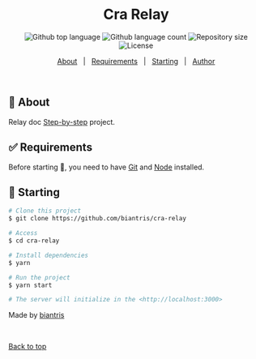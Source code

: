 <div align="center" id="top"> 

  &#xa0;

</div>

<h1 align="center">Cra Relay</h1>

<p align="center">
  <img alt="Github top language" src="https://img.shields.io/github/languages/top/biantris/cra-relay?color=56BEB8">

  <img alt="Github language count" src="https://img.shields.io/github/languages/count/biantris/cra-relay?color=56BEB8">

  <img alt="Repository size" src="https://img.shields.io/github/repo-size/biantris/cra-relay?color=56BEB8">

  <img alt="License" src="https://img.shields.io/github/license/biantris/cra-relay?color=56BEB8">

  <!-- <img alt="Github issues" src="https://img.shields.io/github/issues/{{YOUR_GITHUB_USERNAME}}/cra-relay?color=56BEB8" /> -->

  <!-- <img alt="Github forks" src="https://img.shields.io/github/forks/{{YOUR_GITHUB_USERNAME}}/cra-relay?color=56BEB8" /> -->

  <!-- <img alt="Github stars" src="https://img.shields.io/github/stars/{{YOUR_GITHUB_USERNAME}}/cra-relay?color=56BEB8" /> -->
</p>

<p align="center">
  <a href="#dart-about">About</a> &#xa0; | &#xa0; 
  <a href="#white_check_mark-requirements">Requirements</a> &#xa0; | &#xa0;
  <a href="#checkered_flag-starting">Starting</a> &#xa0; | &#xa0;
  <a href="https://github.com/biantris" target="_blank">Author</a>
</p>

<br>

## :dart: About ##

Relay doc [Step-by-step](https://relay.dev/docs/getting-started/step-by-step-guide/) project.
<!-- 
## :sparkles: Features ##

:heavy_check_mark: Feature 1;\
:heavy_check_mark: Feature 2;\
:heavy_check_mark: Feature 3;

## :rocket: Technologies ##

The following tools were used in this project:

- [Expo](https://expo.io/)
- [Node.js](https://nodejs.org/en/)
- [React](https://pt-br.reactjs.org/)
- [TypeScript](https://www.typescriptlang.org/) -->

## :white_check_mark: Requirements ##

Before starting :checkered_flag:, you need to have [Git](https://git-scm.com) and [Node](https://nodejs.org/en/) installed.

## :checkered_flag: Starting ##

```bash
# Clone this project
$ git clone https://github.com/biantris/cra-relay

# Access
$ cd cra-relay

# Install dependencies
$ yarn

# Run the project
$ yarn start

# The server will initialize in the <http://localhost:3000>
```

<!-- ## :memo: License ##

This project is under license from MIT. For more details, see the [LICENSE](LICENSE.md) file. -->


Made by <a href="https://github.com/biantris" target="_blank">biantris</a>

&#xa0;

<a href="#top">Back to top</a>
